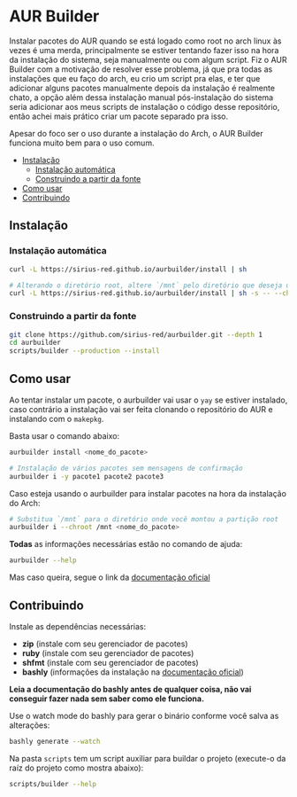 # AUR Builder

Instalar pacotes do AUR quando se está logado como root no arch linux às vezes é uma merda, principalmente se estiver tentando fazer isso na hora da instalação do sistema, seja manualmente ou com algum script. Fiz o AUR Builder com a motivação de resolver esse problema, já que pra todas as instalações que eu faço do arch, eu crio um script pra elas, e ter que adicionar alguns pacotes manualmente depois da instalação é realmente chato, a opção além dessa instalação manual pós-instalação do sistema seria adicionar aos meus scripts de instalação o código desse repositório, então achei mais prático criar um pacote separado pra isso.

Apesar do foco ser o uso durante a instalação do Arch, o AUR Builder funciona muito bem para o uso comum.

- [Instalação](#instalação)
  - [Instalação automática](#instalação-automática)
  - [Construindo a partir da fonte](#construindo-a-partir-da-fonte)
- [Como usar](#como-usar)
- [Contribuindo](#contribuindo)

## Instalação

### Instalação automática

```bash
curl -L https://sirius-red.github.io/aurbuilder/install | sh

# Alterando o diretório root, altere `/mnt` pelo diretório que deseja usar como root
curl -L https://sirius-red.github.io/aurbuilder/install | sh -s -- --chroot /mnt
```

### Construindo a partir da fonte

```bash
git clone https://github.com/sirius-red/aurbuilder.git --depth 1
cd aurbuilder
scripts/builder --production --install
```

## Como usar

Ao tentar instalar um pacote, o aurbuilder vai usar o `yay` se estiver instalado, caso contrário a instalação vai ser feita clonando o repositório do AUR e instalando com o `makepkg`.

Basta usar o comando abaixo:

```bash
aurbuilder install <nome_do_pacote>

# Instalação de vários pacotes sem mensagens de confirmação
aurbuilder i -y pacote1 pacote2 pacote3
```

Caso esteja usando o aurbuilder para instalar pacotes na hora da instalação do Arch:

```bash
# Substitua `/mnt` para o diretório onde você montou a partição root
aurbuilder i --chroot /mnt <nome_do_pacote>
```

**Todas** as informações necessárias estão no comando de ajuda:

```bash
aurbuilder --help
```

Mas caso queira, segue o link da [documentação oficial](https://sirius-red.github.io/aurbuilder/docs)

## Contribuindo

Instale as dependências necessárias:

- **zip** (instale com seu gerenciador de pacotes)
- **ruby** (instale com seu gerenciador de pacotes)
- **shfmt** (instale com seu gerenciador de pacotes)
- **bashly** (informações da instalação na [documentação oficial](https://bashly.dannyb.co/installation/))

**Leia a documentação do bashly antes de qualquer coisa, não vai conseguir fazer nada sem saber como ele funciona.**

Use o watch mode do bashly para gerar o binário conforme você salva as alterações:

```bash
bashly generate --watch
```

Na pasta `scripts` tem um script auxiliar para buildar o projeto (execute-o da raíz do projeto como mostra abaixo):

```bash
scripts/builder --help
```
